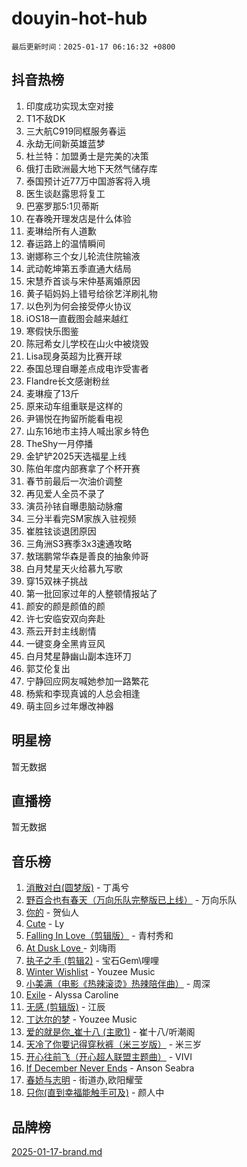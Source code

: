 # douyin-hot-hub

`最后更新时间：2025-01-17 06:16:32 +0800`

## 抖音热榜

1. 印度成功实现太空对接
1. T1不敌DK
1. 三大航C919同框服务春运
1. 永劫无间新英雄蓝梦
1. 杜兰特：加盟勇士是完美的决策
1. 俄打击欧洲最大地下天然气储存库
1. 泰国预计近77万中国游客将入境
1. 医生谈赵露思将复工
1. 巴塞罗那5:1贝蒂斯
1. 在春晚开理发店是什么体验
1. 麦琳给所有人道歉
1. 春运路上的温情瞬间
1. 谢娜称三个女儿轮流住院输液
1. 武动乾坤第五季直通大结局
1. 宋慧乔首谈与宋仲基离婚原因
1. 黄子韬妈妈上错号给徐艺洋刷礼物
1. 以色列为何会接受停火协议
1. iOS18一直截图会越来越红
1. 寒假快乐图鉴
1. 陈冠希女儿学校在山火中被烧毁
1. Lisa现身英超为比赛开球
1. 泰国总理自曝差点成电诈受害者
1. Flandre长文感谢粉丝
1. 麦琳瘦了13斤
1. 原来动车组重联是这样的
1. 尹锡悦在拘留所能看电视
1. 山东16地市主持人喊出家乡特色
1. TheShy一月停播
1. 金铲铲2025天选福星上线
1. 陈伯年度内部赛拿了个杯开赛
1. 春节前最后一次油价调整
1. 再见爱人全员不录了
1. 演员孙铱自曝患脑动脉瘤
1. 三分半看完SM家族入驻视频
1. 崔胜铉谈退团原因
1. 三角洲S3赛季3x3速通攻略
1. 敖瑞鹏常华森是善良的抽象帅哥
1. 白月梵星天火给慕九写歌
1. 穿15双袜子挑战
1. 第一批回家过年的人整顿情报站了
1. 颜安的颜是颜值的颜
1. 许七安临安双向奔赴
1. 燕云开封主线剧情
1. 一键变身全黑肯豆风
1. 白月梵星静幽山副本连环刀
1. 郭艾伦复出
1. 宁静回应网友喊她参加一路繁花
1. 杨紫和李现真诚的人总会相逢
1. 萌主回乡过年爆改神器

## 明星榜

暂无数据

## 直播榜

暂无数据

## 音乐榜

1. [消散对白(圆梦版)](https://sf5-hl-cdn-tos.douyinstatic.com/obj/tos-cn-ve-2774/og4jB5I5IizzoZVAAAzWgBMAsMDWoArfwBOiFs) - 丁禹兮
1. [野百合也有春天（万向乐队完整版已上线）](https://sf5-hl-cdn-tos.douyinstatic.com/obj/tos-cn-ve-2774/oMnUxhRAMiAGBqDtIPBQ7ACYQZFlJCftcgeDJE) - 万向乐队
1. [你的](https://sf5-hl-cdn-tos.douyinstatic.com/obj/tos-cn-ve-2774/oYuIeKf42jB7sEV6B2upMdpYAgfrQWj0FeRegh) - 贺仙人
1. [Cute](https://sf5-hl-cdn-tos.douyinstatic.com/obj/tos-cn-ve-2774/o4IbIzHWKAAB4wsS5qMBRiiAlEBGTpQRNfFvuo) - Ly
1. [Falling In Love（剪辑版）](https://sf5-hl-cdn-tos.douyinstatic.com/obj/tos-cn-ve-2774/o8ajpA8zzgBPahbBIO8AcKGBLJezFCRd1wfP9f) - 青村秀和
1. [ At Dusk  Love ](https://sf5-hl-cdn-tos.douyinstatic.com/obj/tos-cn-ve-2774/o8CrpCf5CaYgI4ZrtQgMQAFEfuGqNnRSDQAPBc) - 刘嗨雨
1. [执子之手 (剪辑2)](https://sf5-hl-cdn-tos.douyinstatic.com/obj/tos-cn-ve-2774/oUoZLQjCc31XzqsBnBQUNgeKtYPBcgbFDwtfcu) - 宝石Gem\哩哩
1. [Winter Wishlist](https://sf5-hl-cdn-tos.douyinstatic.com/obj/tos-cn-ve-2774/oIIgUOeamCFCVAzxN6MFRLIBlLGpUqQxeeHrLE) - Youzee Music
1. [小美满（电影《热辣滚烫》热辣陪伴曲）](https://sf5-hl-cdn-tos.douyinstatic.com/obj/tos-cn-ve-2774/o0GAn2lSgfZIDUgtevCGDQYnFg4CwnrBaxbTZL) - 周深
1. [Exile](https://sf5-hl-cdn-tos.douyinstatic.com/obj/tos-cn-ve-2774/oYj4gAQTknKE3WW0Je8KGmQ7z1cA4FefwtbufD) - Alyssa Caroline
1. [无感 (剪辑版)](https://sf6-cdn-tos.douyinstatic.com/obj/tos-cn-ve-2774/o0eIsUzJBDlQaQFC5OFlgbMEZC1TFYBftOBn6p) - 江辰
1. [丁达尔的梦](https://sf5-hl-cdn-tos.douyinstatic.com/obj/tos-cn-ve-2774/oMU3WirUZBVQkAC9ccG5P2IQirziZM2RTInUY) - Youzee Music
1. [爱的就是你_崔十八 (主歌1)](https://sf5-hl-cdn-tos.douyinstatic.com/obj/tos-cn-ve-2774/oI5BO5DhFZ6UTcNCnZaOCBLtZ7WIMQGfgnXf5E) - 崔十八/听潮阁
1. [天冷了你要记得穿秋裤（米三岁版）](https://sf5-hl-cdn-tos.douyinstatic.com/obj/tos-cn-ve-2774/oQlIwVIDWiZ6BQilAorS7MA0AgCkQDvcZAdm1) - 米三岁
1. [开心往前飞（开心超人联盟主题曲）](https://sf5-hl-cdn-tos.douyinstatic.com/obj/tos-cn-ve-2774/9d8fb7c82cf1421fb93a9fe925275e0a) - VIVI
1. [If December Never Ends](https://sf6-cdn-tos.douyinstatic.com/obj/tos-cn-ve-2774/oY1IQMoTgCFIBg8RZifyqlBBt1UFgitTYmxeOS) - Anson Seabra
1. [春娇与志明](https://sf5-hl-cdn-tos.douyinstatic.com/obj/tos-cn-ve-2774/e530d8fceb7044b39707d7f9ff54add1) - 街道办,欧阳耀莹
1. [只你(直到幸福能触手可及)](https://sf5-hl-cdn-tos.douyinstatic.com/obj/tos-cn-ve-2774/o0lBkRDzFTeaVSUz3ZZSCBVtZ5DIMQGfgmEAuE) - 颜人中

## 品牌榜

[2025-01-17-brand.md](2025-01-17-brand.md)
